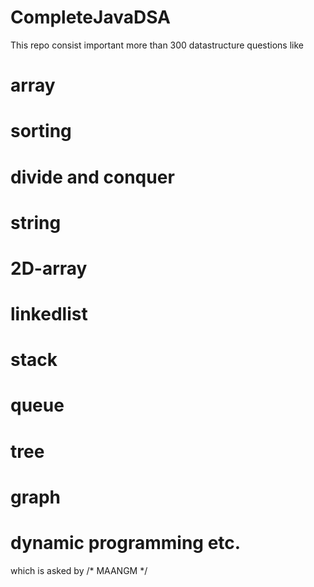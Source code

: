 # CompleteJavaDSA

This repo consist important more than 300 datastructure questions like
# array
# sorting
# divide and conquer
# string
# 2D-array
# linkedlist
# stack
# queue
# tree 
# graph
# dynamic programming etc.
which is asked by /* MAANGM */ 

